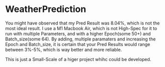 # WeatherPrediction

You might have observed that my Pred Result was 8.04%, which is not the most ideal result.
I use a M1 Macbook Air, which is not High-Spec for it to run with multiple Parameters, and with a higher Epoch(some 50+) and Batch_size(some 64).
By adding, multiple paramaters and increasing the Epoch and Batch_size, it is certain that your Pred Results would range between 3%-5%, which is way better and more reliable.

This is just a Small-Scale of a higer project whihc could be developed.
